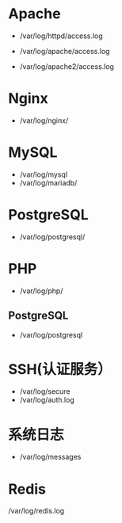 # Apache

- /var/log/httpd/access.log

- /var/log/apache/access.log

-	/var/log/apache2/access.log





# Nginx

- /var/log/nginx/





# MySQL

- /var/log/mysql
- /var/log/mariadb/





# PostgreSQL

- /var/log/postgresql/





# PHP

- /var/log/php/



## PostgreSQL

- /var/log/postgresql





# SSH(认证服务）

- /var/log/secure
- /var/log/auth.log





# 系统日志

- /var/log/messages



# Redis

/var/log/redis.log

